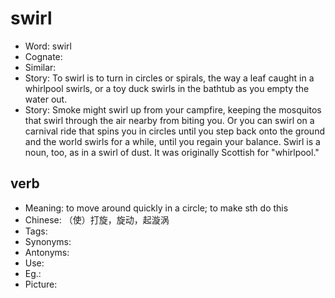 # swirl

- Word: swirl
- Cognate: 
- Similar: 
- Story: To swirl is to turn in circles or spirals, the way a leaf caught in a whirlpool swirls, or a toy duck swirls in the bathtub as you empty the water out.
- Story: Smoke might swirl up from your campfire, keeping the mosquitos that swirl through the air nearby from biting you. Or you can swirl on a carnival ride that spins you in circles until you step back onto the ground and the world swirls for a while, until you regain your balance. Swirl is a noun, too, as in a swirl of dust. It was originally Scottish for "whirlpool."

## verb

- Meaning: to move around quickly in a circle; to make sth do this
- Chinese: （使）打旋，旋动，起漩涡
- Tags: 
- Synonyms: 
- Antonyms: 
- Use: 
- Eg.: 
- Picture: 

